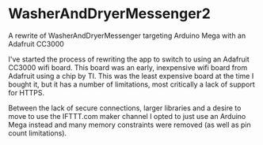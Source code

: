 # WasherAndDryerMessenger2
A rewrite of WasherAndDryerMessenger targeting Arduino Mega with an Adafruit CC3000

I've started the process of rewriting the app to switch to using an Adafruit CC3000 wifi board. This board was an early, inexpensive wifi board from Adafruit using a chip by TI. This was the least expensive board at the time I bought it, but it has a number of limitations, most critically a lack of support for HTTPS.

Between the lack of secure connections, larger libraries and a desire to move to use the IFTTT.com maker channel I opted to just use an Arduino Mega instead and many memory constraints were removed (as well as pin count limitations).
